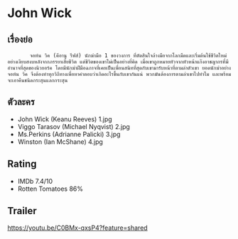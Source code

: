 # John Wick

## เรื่องย่อ
           จอห์น วิค (คีอานู รีฟส์) นักฆ่ามือ 1 ของวงการ ที่ตัดสินใจล้างมือจากโลกมืดและเริ่มต้นใช้ชีวิตใหม่อย่างเงียบสงบหลังจากภรรยาเสียชีวิต แต่ชีวิตของเขาไม่เป็นอย่างที่คิด เมื่อเขาถูกหมายหัวจากหัวหน้าแก๊งอาชญากรที่มีอำนาจที่สุดของนิวยอร์ค โดยมีนักฆ่าฝีมือฉกาจที่เคยเป็นเพื่อนสนิทที่สุดกับเขามารับหน้าที่ตามล่าตัวเขา ยอดนักฆ่าอย่าง จอห์น วิค จึงต้องทำทุกวิถีทางเพื่อหาคำตอบว่าเกิดอะไรขึ้นกับเขากันแน่ พวกมันต้องการตามล่าเขาไปทำไม และพร้อมจะเอาคืนชนิดกระสุนแลกกระสุน


## ตัวละคร
- John Wick (Keanu Reeves) 1.jpg
- Viggo Tarasov (Michael Nyqvist) 2.jpg
- Ms.Perkins (Adrianne Palicki) 3.jpg
- Winston (Ian McShane) 4.jpg

## Rating
- IMDb 7.4/10
- Rotten Tomatoes 86%

## Trailer
https://youtu.be/C0BMx-qxsP4?feature=shared